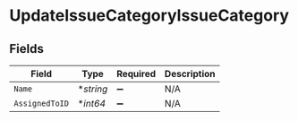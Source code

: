 # UpdateIssueCategoryIssueCategory


## Fields

| Field              | Type               | Required           | Description        |
| ------------------ | ------------------ | ------------------ | ------------------ |
| `Name`             | **string*          | :heavy_minus_sign: | N/A                |
| `AssignedToID`     | **int64*           | :heavy_minus_sign: | N/A                |